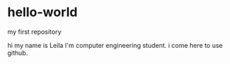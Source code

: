 # hello-world
my first repository

hi
my name is Leila
I'm computer engineering student. i come here to use github.
